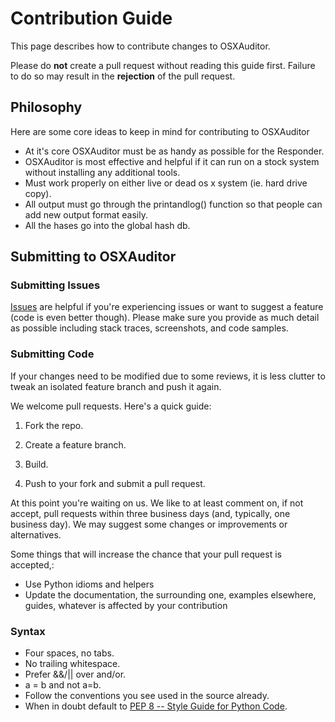 # Contribution Guide

This page describes how to contribute changes to OSXAuditor.

Please do **not** create a pull request without reading this guide first. Failure to do so may result in the **rejection** of the pull request.

## Philosophy
Here are some core ideas to keep in mind for contributing to OSXAuditor

* At it's core OSXAuditor must be as handy as possible for the Responder.
* OSXAuditor is most effective and helpful if it can run on a stock system without installing any additional tools.
* Must work properly on either live or dead os x system (ie. hard drive copy).
* All output must go through the printandlog() function so that people can add new output format easily.
* All the hases go into the global hash db.

## Submitting to OSXAuditor

### Submitting Issues
[Issues](https://github.com/jipegit/OSXAuditor/issues) are helpful if you're experiencing issues or want to suggest a feature (code is even better though). Please make sure you provide as much detail as possible including stack traces, screenshots, and code samples.

### Submitting Code
If your changes need to be modified due to some reviews, it is less clutter to tweak an isolated feature branch and push it again.

We welcome pull requests. Here's a quick guide:

1. Fork the repo.

2. Create a feature branch.

3. Build.

4. Push to your fork and submit a pull request.

At this point you're waiting on us. We like to at least comment on, if not accept, pull requests within three business days (and, typically, one business day). We may suggest some changes or improvements or alternatives.

Some things that will increase the chance that your pull request is accepted,:

* Use Python idioms and helpers
* Update the documentation, the surrounding one, examples elsewhere, guides, whatever is affected by your contribution

### Syntax

* Four spaces, no tabs.
* No trailing whitespace.
* Prefer &&/|| over and/or.
* a = b and not a=b.
* Follow the conventions you see used in the source already.
* When in doubt default to [PEP 8 -- Style Guide for Python Code](http://legacy.python.org/dev/peps/pep-0008/).